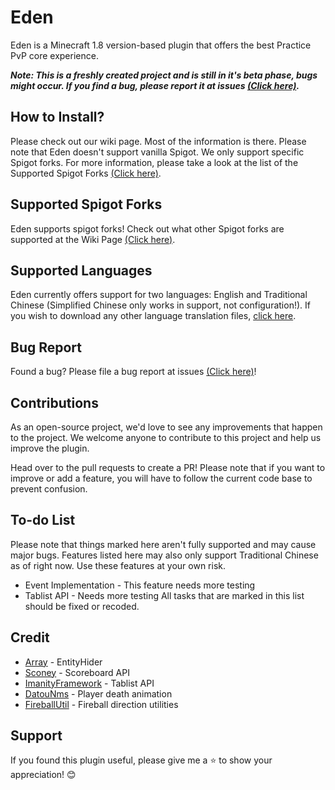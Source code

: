 # Eden
Eden is a Minecraft 1.8 version-based plugin that offers the best Practice PvP core experience.

_**Note: This is a freshly created project and is still in it's beta phase, bugs might occur. If you find a bug, please report it at issues [(Click here)](https://github.com/diamond-rip/Eden/issues).**_

## How to Install?
Please check out our wiki page. Most of the information is there.
Please note that Eden doesn't support vanilla Spigot. We only support specific Spigot forks. For more information, please take a look at the list of the Supported Spigot Forks [(Click here)](https://github.com/diamond-rip/Eden/wiki/Getting-Started#supported-spigot-forks).

## Supported Spigot Forks

Eden supports spigot forks! Check out what other Spigot forks are supported at the Wiki Page [(Click here)](https://github.com/diamond-rip/Eden/wiki).

## Supported Languages
Eden currently offers support for two languages: English and Traditional Chinese (Simplified Chinese only works in support, not configuration!). If you wish to download any other language translation files, [click here](https://github.com/diamond-rip/Eden/wiki/Configurations).

## Bug Report
Found a bug? Please file a bug report at issues [(Click here)](https://github.com/diamond-rip/Eden/issues/new)!

## Contributions
As an open-source project, we'd love to see any improvements that happen to the project. We welcome anyone to contribute to this project and help us improve the plugin.

Head over to the pull requests to create a PR! Please note that if you want to improve or add a feature, you will have to follow the current code base to prevent confusion.

## To-do List
Please note that things marked here aren't fully supported and may cause major bugs. Features listed here may also only support Traditional Chinese as of right now. Use these features at your own risk.

* Event Implementation - This feature needs more testing
* Tablist API - Needs more testing
All tasks that are marked in this list should be fixed or recoded.

## Credit
* [Array](https://github.com/RefineDevelopment/Array) - EntityHider
* [Sconey](https://github.com/Saturn-Operations/Sconey) - Scoreboard API
* [ImanityFramework](https://github.com/FairyProject/ImanityFramework) - Tablist API
* [DatouNms](https://github.com/lulu2002/DatouNms) - Player death animation
* [FireballUtil](https://gist.github.com/aaron1998ish/1dd3f183d8d55902f65ea187019058ac) - Fireball direction utilities

## Support
If you found this plugin useful, please give me a ⭐ to show your appreciation! 😊
